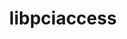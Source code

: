 ---
title: "libpciaccess"
layout: cache
categories: [package, v0.19]
meta: {"versions": ["0.16"], "compilers": ["gcc@7.3.1"], "oss": ["amzn2"], "platforms": ["linux"], "targets": ["aarch64"], "stacks": ["aws-ahug-aarch64", "aws-isc-aarch64", "radiuss-aws-aarch64"], "num_specs": 1, "num_specs_by_stack": {"radiuss-aws-aarch64": 1, "aws-isc-aarch64": 1, "aws-ahug-aarch64": 1}}
spec_details: [{"hash": "6buvlnku3vstay6bqaejqjy6cunewber", "compiler": "gcc@7.3.1", "versions": ["0.16"], "os": "amzn2", "platform": "linux", "target": "aarch64", "variants": ["build_system=autotools"], "stacks": ["radiuss-aws-aarch64", "aws-isc-aarch64", "aws-ahug-aarch64"], "size": "-", "tarball": "https://binaries.spack.io/releases/v0.19/build_cache/linux-amzn2-aarch64/gcc-7.3.1/libpciaccess-0.16/linux-amzn2-aarch64-gcc-7.3.1-libpciaccess-0.16-6buvlnku3vstay6bqaejqjy6cunewber.spack"}]
---